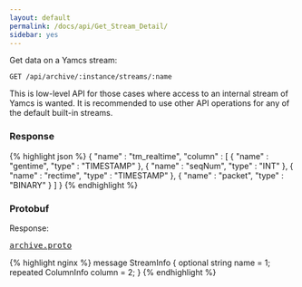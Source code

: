 ```yaml
---
layout: default
permalink: /docs/api/Get_Stream_Detail/
sidebar: yes
---
```


Get data on a Yamcs stream:

    GET /api/archive/:instance/streams/:name
    
<div class="hint">
    This is low-level API for those cases where access to an internal stream of Yamcs is wanted. It is recommended to use other API operations for any of the default built-in streams.
</div>

### Response

{% highlight json %}
{
  "name" : "tm_realtime",
  "column" : [ {
    "name" : "gentime",
    "type" : "TIMESTAMP"
  }, {
    "name" : "seqNum",
    "type" : "INT"
  }, {
    "name" : "rectime",
    "type" : "TIMESTAMP"
  }, {
    "name" : "packet",
    "type" : "BINARY"
  } ]
}
{% endhighlight %}

### Protobuf

Response:

<pre class="r header"><a href="/docs/api/archive.proto/">archive.proto</a></pre>
{% highlight nginx %}
message StreamInfo {
  optional string name = 1;
  repeated ColumnInfo column = 2;
}
{% endhighlight %}
